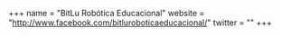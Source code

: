 +++
name = "BitLu Robótica Educacional"
website = "http://www.facebook.com/bitluroboticaeducacional/"
twitter = ""
+++